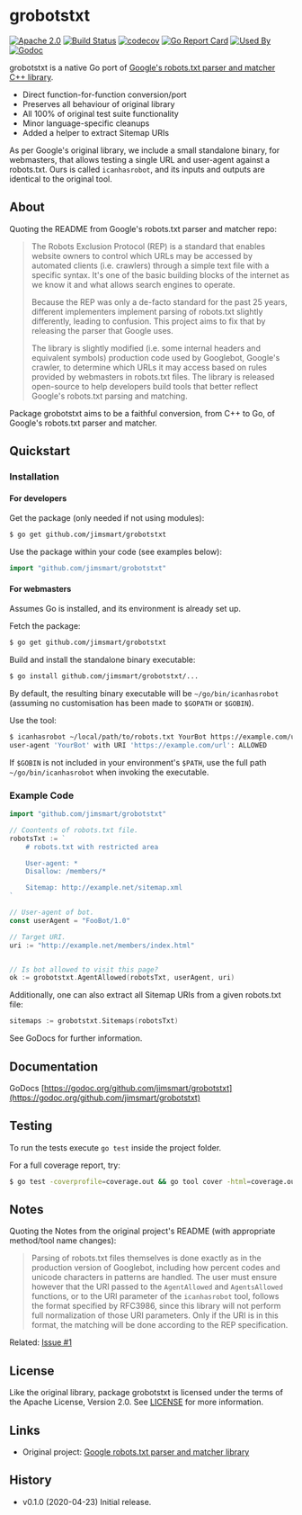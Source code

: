 # grobotstxt 

[![Apache 2.0](https://img.shields.io/badge/license-Apache%202.0-blue.svg)](LICENSE)
[![Build Status](https://img.shields.io/travis/jimsmart/grobotstxt/master.svg)](https://travis-ci.org/jimsmart/grobotstxt)
[![codecov](https://codecov.io/gh/jimsmart/grobotstxt/branch/master/graph/badge.svg)](https://codecov.io/gh/jimsmart/grobotstxt)
[![Go Report Card](https://goreportcard.com/badge/github.com/jimsmart/grobotstxt?cache-buster)](https://goreportcard.com/report/github.com/jimsmart/grobotstxt)
[![Used By](https://img.shields.io/sourcegraph/rrc/github.com/jimsmart/grobotstxt.svg)](https://sourcegraph.com/github.com/jimsmart/grobotstxt)
[![Godoc](https://img.shields.io/badge/godoc-reference-blue.svg)](https://godoc.org/github.com/jimsmart/grobotstxt)

grobotstxt is a native Go port of [Google's robots.txt parser and matcher C++ 
library](https://github.com/google/robotstxt).

- Direct function-for-function conversion/port
- Preserves all behaviour of original library
- All 100% of original test suite functionality
- Minor language-specific cleanups
- Added a helper to extract Sitemap URIs

As per Google's original library, we include a small standalone binary, 
for webmasters, that allows testing a single URL and user-agent against 
a robots.txt. Ours is called `icanhasrobot`, and its inputs and outputs
are identical to the original tool.

## About

Quoting the README from Google's robots.txt parser and matcher repo:

> The Robots Exclusion Protocol (REP) is a standard that enables website owners to control which URLs may be accessed by automated clients (i.e. crawlers) through a simple text file with a specific syntax. It's one of the basic building blocks of the internet as we know it and what allows search engines to operate.
>
> Because the REP was only a de-facto standard for the past 25 years, different implementers implement parsing of robots.txt slightly differently, leading to confusion. This project aims to fix that by releasing the parser that Google uses.
>
> The library is slightly modified (i.e. some internal headers and equivalent symbols) production code used by Googlebot, Google's crawler, to determine which URLs it may access based on rules provided by webmasters in robots.txt files. The library is released open-source to help developers build tools that better reflect Google's robots.txt parsing and matching.

Package grobotstxt aims to be a faithful conversion, from C++ to Go, of Google's robots.txt parser and matcher.

## Quickstart

### Installation

#### For developers

Get the package (only needed if not using modules):

```bash
$ go get github.com/jimsmart/grobotstxt
```

Use the package within your code (see examples below):

```go
import "github.com/jimsmart/grobotstxt"
```

#### For webmasters

Assumes Go is installed, and its environment is already set up.

Fetch the package:

```bash
$ go get github.com/jimsmart/grobotstxt
```

Build and install the standalone binary executable:

```bash
$ go install github.com/jimsmart/grobotstxt/...
```

By default, the resulting binary executable will be `~/go/bin/icanhasrobot` (assuming no customisation has been made to `$GOPATH` or `$GOBIN`).

Use the tool:

```bash
$ icanhasrobot ~/local/path/to/robots.txt YourBot https://example.com/url
user-agent 'YourBot' with URI 'https://example.com/url': ALLOWED
```

If `$GOBIN` is not included in your environment's `$PATH`, use the full path `~/go/bin/icanhasrobot` when invoking the executable.

### Example Code

```go
import "github.com/jimsmart/grobotstxt"

// Coontents of robots.txt file.
robotsTxt := `
    # robots.txt with restricted area

    User-agent: *
    Disallow: /members/*

    Sitemap: http://example.net/sitemap.xml
`

// User-agent of bot.
const userAgent = "FooBot/1.0"

// Target URI.
uri := "http://example.net/members/index.html"


// Is bot allowed to visit this page?
ok := grobotstxt.AgentAllowed(robotsTxt, userAgent, uri)

```

Additionally, one can also extract all Sitemap URIs from a given robots.txt file:

```go
sitemaps := grobotstxt.Sitemaps(robotsTxt)
```

See GoDocs for further information.

## Documentation

GoDocs [https://godoc.org/github.com/jimsmart/grobotstxt](https://godoc.org/github.com/jimsmart/grobotstxt)

## Testing

To run the tests execute `go test` inside the project folder.

For a full coverage report, try:

```bash
$ go test -coverprofile=coverage.out && go tool cover -html=coverage.out
```

## Notes

Quoting the Notes from the original project's README (with appropriate method/tool name changes):

> Parsing of robots.txt files themselves is done exactly as in the production
version of Googlebot, including how percent codes and unicode characters in
patterns are handled. The user must ensure however that the URI passed to the
`AgentAllowed` and `AgentsAllowed` functions, or to the URI parameter
of the `icanhasrobot` tool, follows the format specified by RFC3986, since this library
will not perform full normalization of those URI parameters. Only if the URI is
in this format, the matching will be done according to the REP specification.

Related: [Issue #1](https://github.com/jimsmart/grobotstxt/issues/1)

## License

Like the original library, package grobotstxt is licensed under the terms of the
Apache License, Version 2.0. See [LICENSE](LICENSE) for more information.

## Links

*   Original project:
    [Google robots.txt parser and matcher library](https://github.com/google/robotstxt)

## History

- v0.1.0 (2020-04-23) Initial release.
